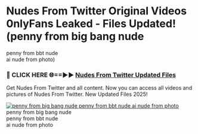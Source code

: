 # Nudes From Twitter Original Videos 0nlyFans Leaked - Files Updated! (penny from big bang nude<br>
penny from bbt nude<br>
ai nude from photo)

<h3>🔴 CLICK HERE 🌐==►► <a href="https://tinyurl.com/2p9ay9w9" rel="nofollow">Nudes From Twitter Updated Files</a></h3>

Get Nudes From Twitter and all content. Now you can access all videos and pictures of Nudes From Twitter. New Updated Files 2025!

[![penny from big bang nude<br>
penny from bbt nude<br>
ai nude from photo](https://i.imgur.com/KQgVmj3.gif)](https://tinyurl.com/2p9ay9w9)
penny from big bang nude<br>
penny from bbt nude<br>
ai nude from photo